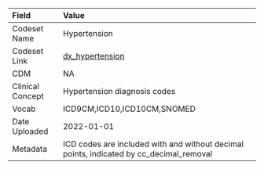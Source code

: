 |Field            |Value                                                                                   |
|:----------------|:---------------------------------------------------------------------------------------|
|Codeset Name     |Hypertension                                                                            |
|Codeset Link     |[dx_hypertension](https://github.com/PEDSnet/Variable-Dictionary/blob/main/conditions/dx_hypertension.csv)|
|CDM              |NA                                                                                      |
|Clinical Concept |Hypertension diagnosis codes                                                            |
|Vocab            |ICD9CM,ICD10,ICD10CM,SNOMED                                                             |
|Date Uploaded    |2022-01-01                                                                              |
|Metadata         |ICD codes are included with and without decimal points, indicated by cc_decimal_removal |
